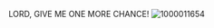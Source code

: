 LORD, GIVE ME ONE MORE CHANCE!
![1000011654](https://github.com/metalcontortionist/metalcontortionist/assets/157326095/54e26a31-e3fc-4bb0-a6f1-4c08a61659dc)


